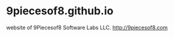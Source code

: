 9piecesof8.github.io
====================

website of 9Piecesof8 Software Labs LLC. http://9piecesof8.com
